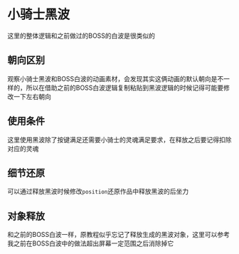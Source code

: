 # 小骑士黑波

这里的整体逻辑和之前做过的BOSS的白波是很类似的

## 朝向区别

观察小骑士黑波和BOSS白波的动画素材，会发现其实这俩动画的默认朝向是不一样的，所以在借助之前的BOSS白波逻辑复制粘贴到黑波逻辑的时候记得可能要修改一下左右朝向

## 使用条件

这里使用黑波除了按键满足还需要小骑士的灵魂满足要求，在释放之后要记得扣除对应的灵魂

## 细节还原

可以通过释放黑波时候修改`position`还原作品中释放黑波的后坐力

## 对象释放

和之前的BOSS白波一样，原教程似乎忘记了释放生成的黑波对象，这里可以参考我之前在BOSS白波中的做法超出屏幕一定范围之后消除掉它
